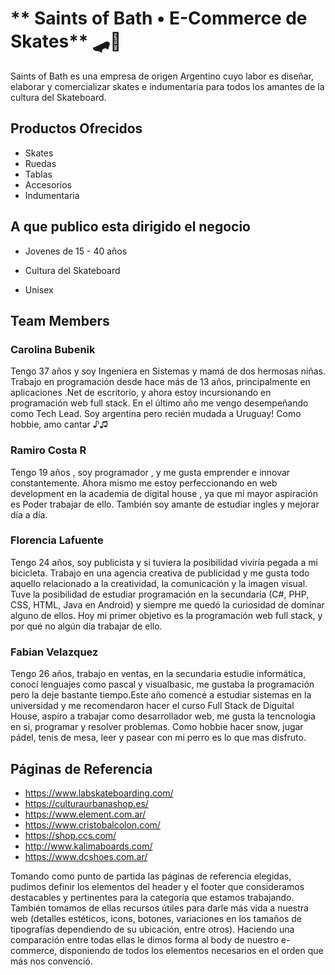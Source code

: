 # ** Saints of Bath • E-Commerce de Skates** 🛹🏁

Saints of Bath es una empresa de origen Argentino cuyo labor es diseñar, elaborar y comercializar skates e indumentaria para todos los amantes de la cultura del Skateboard.

## Productos Ofrecidos 

* Skates 
* Ruedas 
* Tablas
* Accesorios
* Indumentaria

## A que publico esta dirigido el negocio

* Jovenes de 15 - 40 años

* Cultura del Skateboard

* Unisex

## Team Members

### Carolina Bubenik

Tengo 37 años y soy Ingeniera en Sistemas y mamá de dos hermosas niñas. Trabajo en programación desde hace más de 13 años, principalmente en aplicaciones .Net de escritorio, y ahora estoy incursionando en programación web full stack. En el último año me vengo desempeñando como Tech Lead. Soy argentina pero recién mudada a Uruguay! Como hobbie, amo cantar ♪♫

### Ramiro Costa R

Tengo 19 años , soy programador , y me gusta emprender e innovar constantemente. Ahora mismo me estoy perfeccionando en web development en la academia de digital house , ya que mi mayor aspiración es Poder trabajar de ello. También soy amante de estudiar ingles y mejorar día a día.

### Florencia Lafuente

Tengo 24 años, soy publicista y si tuviera la posibilidad viviría pegada a mi bicicleta. Trabajo en una agencia creativa de publicidad y me gusta todo aquello relacionado a la creatividad, la comunicación y la imagen visual. Tuve la posibilidad de estudiar programación en la secundaria (C#, PHP, CSS, HTML, Java en Android) y siempre me quedó la curiosidad de dominar alguno de ellos. Hoy mi primer objetivo es la programación web full stack, y por qué no algún día trabajar de ello. 

### Fabian Velazquez 

Tengo 26 años, trabajo en ventas, en la secundaria estudie informática, conocí lenguajes como pascal y visualbasic, me gustaba la programación pero la deje bastante tiempo.Este año comencé a estudiar sistemas en la universidad y me recomendaron hacer el curso Full Stack de Diguital House, aspiro a trabajar como desarrollador web, me gusta la tencnologia en si, programar y resolver problemas. Como hobbie hacer snow, jugar pádel, tenis de mesa, leer y pasear con mi perro es lo que mas disfruto.

## Páginas de Referencia

* https://www.labskateboarding.com/
* https://culturaurbanashop.es/
* https://www.element.com.ar/
* https://www.cristobalcolon.com/
* https://shop.ccs.com/
* http://www.kalimaboards.com/
* https://www.dcshoes.com.ar/

Tomando como punto de partida las páginas de referencia elegidas, pudimos definir los elementos del header y el footer que consideramos destacables y pertinentes para la categoría que estamos trabajando. También tomamos de ellas recursos útiles para darle más vida a nuestra web (detalles estéticos, icons, botones, variaciones en los tamaños de tipografías dependiendo de su ubicación, entre otros). Haciendo una comparación entre todas ellas le dimos forma al body de nuestro e-commerce, disponiendo de todos los elementos necesarios en el orden que más nos convenció.
